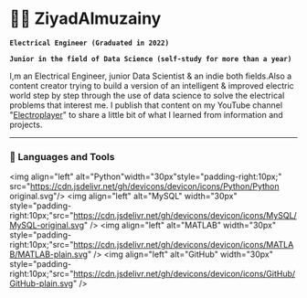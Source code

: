 # :man_technologist: ZiyadAlmuzainy

**`Electrical Engineer (Graduated in 2022)`**

**`Junior in the field of Data Science (self-study for more than a year)`**

I,m an Electrical Engineer, junior Data  Scientist & an indie both fields.Also a content creator trying to build a version of an intelligent & improved electric world step by step through the use of data science to solve the electrical problems that interest me. I publish that content on my YouTube channel "[Electroplayer](https://www.youtube.com/@ziyadAlmuzainy/featured)" to share a little bit of what I learned from information and projects. 

---

### 🧰 Languages and Tools

<img align="left" alt="Python"width="30px"style="padding-right:10px;" src="https://cdn.jsdelivr.net/gh/devicons/devicon/icons/Python/Python original.svg"/> 
<img align="left" alt="MySQL" width="30px" style="padding-right:10px;"src="https://cdn.jsdelivr.net/gh/devicons/devicon/icons/MySQL/MySQL-original.svg" /> 
<img align="left" alt="MATLAB" width="30px" style="padding-right:10px;"src="https://cdn.jsdelivr.net/gh/devicons/devicon/icons/MATLAB/MATLAB-plain.svg" /> 
<img align="left" alt="GitHub" width="30px" style="padding-right:10px;"src="https://cdn.jsdelivr.net/gh/devicons/devicon/icons/GitHub/GitHub-plain.svg" />
<br />

#

